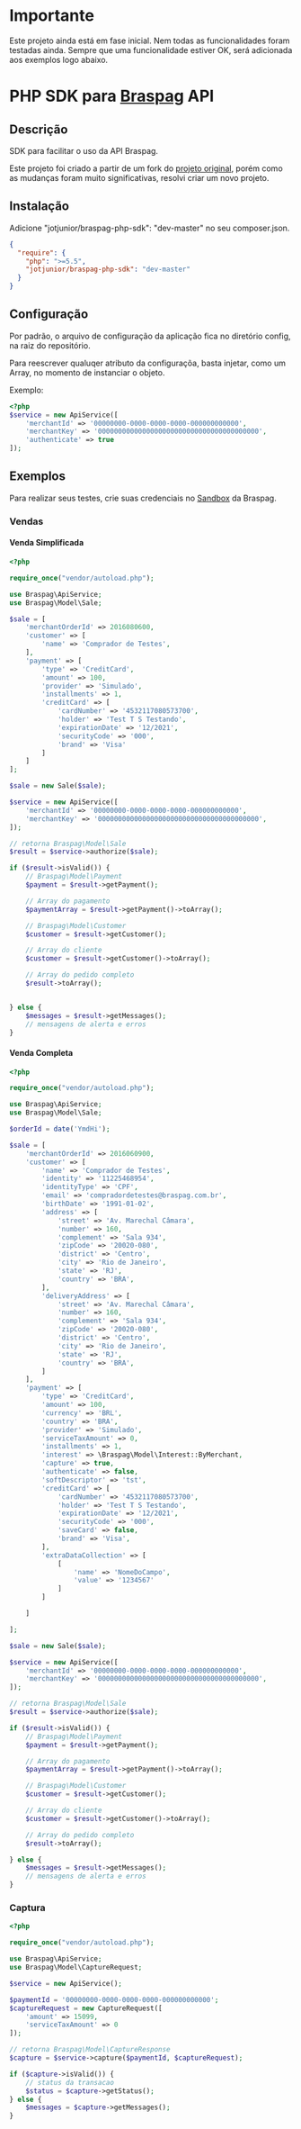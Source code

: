 Importante
==========
Este projeto ainda está em fase inicial. Nem todas as funcionalidades foram testadas ainda. 
Sempre que uma funcionalidade estiver OK, será adicionada aos exemplos logo abaixo.

PHP SDK para [Braspag](http://www.braspag.com.br) API
=====================================================

## Descrição
SDK para facilitar o uso da API Braspag. 

Este projeto foi criado a partir de um fork do [projeto original](https://github.com/Braspag/BraspagApiPhpSdk), 
porém como as mudanças foram muito significativas, resolvi criar um 
novo projeto. 

## Instalação
Adicione "jotjunior/braspag-php-sdk": "dev-master" no seu composer.json.
```json
{
  "require": {
    "php": ">=5.5",
    "jotjunior/braspag-php-sdk": "dev-master"
  }
}
```

## Configuração
Por padrão, o arquivo de configuração da aplicação fica no diretório config, 
na raiz do repositório. 

Para reescrever qualuqer atributo da configuraçõa, basta injetar, como um Array, 
no momento de instanciar o objeto.

Exemplo:
```php
<?php
$service = new ApiService([
    'merchantId' => '00000000-0000-0000-0000-000000000000',
    'merchantKey' => '0000000000000000000000000000000000000000',
    'authenticate' => true
]);

```

## Exemplos
Para realizar seus testes, crie suas credenciais no [Sandbox](https://cadastrosandbox.braspag.com.br) da Braspag.

### Vendas

#### Venda Simplificada
```php
<?php

require_once("vendor/autoload.php");

use Braspag\ApiService;
use Braspag\Model\Sale;

$sale = [
    'merchantOrderId' => 2016080600,
    'customer' => [
        'name' => 'Comprador de Testes',
    ],
    'payment' => [
        'type' => 'CreditCard',
        'amount' => 100,
        'provider' => 'Simulado',
        'installments' => 1,
        'creditCard' => [
            'cardNumber' => '4532117080573700',
            'holder' => 'Test T S Testando',
            'expirationDate' => '12/2021',
            'securityCode' => '000',
            'brand' => 'Visa'
        ]
    ]
];

$sale = new Sale($sale);

$service = new ApiService([
    'merchantId' => '00000000-0000-0000-0000-000000000000',
    'merchantKey' => '0000000000000000000000000000000000000000',
]);

// retorna Braspag\Model\Sale
$result = $service->authorize($sale);

if ($result->isValid()) {
    // Braspag\Model\Payment
    $payment = $result->getPayment();

    // Array do pagamento
    $paymentArray = $result->getPayment()->toArray();

    // Braspag\Model\Customer
    $customer = $result->getCustomer();

    // Array do cliente
    $customer = $result->getCustomer()->toArray();

    // Array do pedido completo
    $result->toArray();


} else {
    $messages = $result->getMessages();
    // mensagens de alerta e erros
}
```

#### Venda Completa
```php
<?php

require_once("vendor/autoload.php");

use Braspag\ApiService;
use Braspag\Model\Sale;

$orderId = date('YmdHi');

$sale = [
    'merchantOrderId' => 2016060900,
    'customer' => [
        'name' => 'Comprador de Testes',
        'identity' => '11225468954',
        'identityType' => 'CPF',
        'email' => 'compradordetestes@braspag.com.br',
        'birthDate' => '1991-01-02',
        'address' => [
            'street' => 'Av. Marechal Câmara',
            'number' => 160,
            'complement' => 'Sala 934',
            'zipCode' => '20020-080',
            'district' => 'Centro',
            'city' => 'Rio de Janeiro',
            'state' => 'RJ',
            'country' => 'BRA',
        ],
        'deliveryAddress' => [
            'street' => 'Av. Marechal Câmara',
            'number' => 160,
            'complement' => 'Sala 934',
            'zipCode' => '20020-080',
            'district' => 'Centro',
            'city' => 'Rio de Janeiro',
            'state' => 'RJ',
            'country' => 'BRA',
        ]
    ],
    'payment' => [
        'type' => 'CreditCard',
        'amount' => 100,
        'currency' => 'BRL',
        'country' => 'BRA',
        'provider' => 'Simulado',
        'serviceTaxAmount' => 0,
        'installments' => 1,
        'interest' => \Braspag\Model\Interest::ByMerchant,
        'capture' => true,
        'authenticate' => false,
        'softDescriptor' => 'tst',
        'creditCard' => [
            'cardNumber' => '4532117080573700',
            'holder' => 'Test T S Testando',
            'expirationDate' => '12/2021',
            'securityCode' => '000',
            'saveCard' => false,
            'brand' => 'Visa',
        ],
        'extraDataCollection' => [
            [
                'name' => 'NomeDoCampo',
                'value' => '1234567'
            ]
        ]

    ]

];

$sale = new Sale($sale);

$service = new ApiService([
    'merchantId' => '00000000-0000-0000-0000-000000000000',
    'merchantKey' => '0000000000000000000000000000000000000000',
]);

// retorna Braspag\Model\Sale
$result = $service->authorize($sale);

if ($result->isValid()) {
    // Braspag\Model\Payment
    $payment = $result->getPayment();

    // Array do pagamento
    $paymentArray = $result->getPayment()->toArray();

    // Braspag\Model\Customer
    $customer = $result->getCustomer();

    // Array do cliente
    $customer = $result->getCustomer()->toArray();

    // Array do pedido completo
    $result->toArray();

} else {
    $messages = $result->getMessages();
    // mensagens de alerta e erros
}
```

### Captura
```php
<?php

require_once("vendor/autoload.php");

use Braspag\ApiService;
use Braspag\Model\CaptureRequest;

$service = new ApiService();

$paymentId = '00000000-0000-0000-0000-000000000000';
$captureRequest = new CaptureRequest([
    'amount' => 15099,
    'serviceTaxAmount' => 0
]);

// retorna Braspag\Model\CaptureResponse
$capture = $service->capture($paymentId, $captureRequest);

if ($capture->isValid()) {
    // status da transacao
    $status = $capture->getStatus();
} else {
    $messages = $capture->getMessages();
}
```
